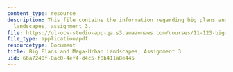 ```yaml
---
content_type: resource
description: This file contains the information regarding big plans and mega-urban
  landscapes, assignment 3.
file: https://ol-ocw-studio-app-qa.s3.amazonaws.com/courses/11-123-big-plans-and-mega-urban-landscapes-spring-2014/66a7240f8ac04ef4d4c5f8b411a8e445_MIT11_123S14_assignment3.pdf
file_type: application/pdf
resourcetype: Document
title: Big Plans and Mega-Urban Landscapes, Assignment 3
uid: 66a7240f-8ac0-4ef4-d4c5-f8b411a8e445
---
```

